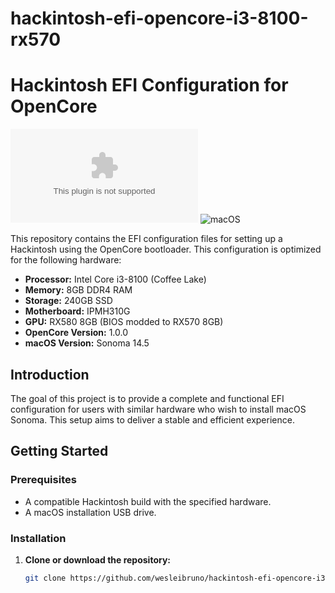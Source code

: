 # hackintosh-efi-opencore-i3-8100-rx570
# Hackintosh EFI Configuration for OpenCore

![OpenCore](https://github.com/acidanthera/OpenCorePkg/releases/download/1.0.0/OpenCore-1.0.0-RELEASE.zip)
![macOS](https://download2390.mediafire.com/6nqr9b4miihgo2BIdSH7paglxNC6aMzs95c585r-gXO73eSCG-irY7nyCKbemxgFiRzddVHYBxMo1xt8IG91L_D6AcIJDfhmcaGpSkYK6oo0j5NLSlp_RhAB8uEvNcxPYk5zlVZR01Z40l2SgTS7yTThJbVgaCjXCpZb8TnU3DQRu9I/2o9jgshqegyf18c/Olarila+Sonoma+14.5.raw)

This repository contains the EFI configuration files for setting up a Hackintosh using the OpenCore bootloader. This configuration is optimized for the following hardware:

- **Processor:** Intel Core i3-8100 (Coffee Lake)
- **Memory:** 8GB DDR4 RAM
- **Storage:** 240GB SSD
- **Motherboard:** IPMH310G
- **GPU:** RX580 8GB (BIOS modded to RX570 8GB)
- **OpenCore Version:** 1.0.0
- **macOS Version:** Sonoma 14.5

## Introduction

The goal of this project is to provide a complete and functional EFI configuration for users with similar hardware who wish to install macOS Sonoma. This setup aims to deliver a stable and efficient experience.

## Getting Started

### Prerequisites

- A compatible Hackintosh build with the specified hardware.
- A macOS installation USB drive.

### Installation

1. **Clone or download the repository:**
   ```bash
   git clone https://github.com/wesleibruno/hackintosh-efi-opencore-i3-8100-rx570.git
